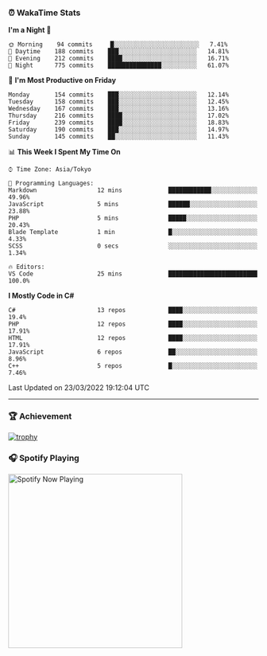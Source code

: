 ### ⏰ WakaTime Stats


<!--START_SECTION:waka-->
**I'm a Night 🦉** 

```text
🌞 Morning    94 commits     █░░░░░░░░░░░░░░░░░░░░░░░░   7.41% 
🌆 Daytime    188 commits    ███░░░░░░░░░░░░░░░░░░░░░░   14.81% 
🌃 Evening    212 commits    ████░░░░░░░░░░░░░░░░░░░░░   16.71% 
🌙 Night      775 commits    ███████████████░░░░░░░░░░   61.07%

```
📅 **I'm Most Productive on Friday** 

```text
Monday       154 commits    ███░░░░░░░░░░░░░░░░░░░░░░   12.14% 
Tuesday      158 commits    ███░░░░░░░░░░░░░░░░░░░░░░   12.45% 
Wednesday    167 commits    ███░░░░░░░░░░░░░░░░░░░░░░   13.16% 
Thursday     216 commits    ████░░░░░░░░░░░░░░░░░░░░░   17.02% 
Friday       239 commits    ████░░░░░░░░░░░░░░░░░░░░░   18.83% 
Saturday     190 commits    ███░░░░░░░░░░░░░░░░░░░░░░   14.97% 
Sunday       145 commits    ██░░░░░░░░░░░░░░░░░░░░░░░   11.43%

```


📊 **This Week I Spent My Time On** 

```text
⌚︎ Time Zone: Asia/Tokyo

💬 Programming Languages: 
Markdown                 12 mins             ████████████░░░░░░░░░░░░░   49.96% 
JavaScript               5 mins              ██████░░░░░░░░░░░░░░░░░░░   23.88% 
PHP                      5 mins              █████░░░░░░░░░░░░░░░░░░░░   20.43% 
Blade Template           1 min               █░░░░░░░░░░░░░░░░░░░░░░░░   4.33% 
SCSS                     0 secs              ░░░░░░░░░░░░░░░░░░░░░░░░░   1.34%

🔥 Editors: 
VS Code                  25 mins             █████████████████████████   100.0%

```

**I Mostly Code in C#** 

```text
C#                       13 repos            ████░░░░░░░░░░░░░░░░░░░░░   19.4% 
PHP                      12 repos            ████░░░░░░░░░░░░░░░░░░░░░   17.91% 
HTML                     12 repos            ████░░░░░░░░░░░░░░░░░░░░░   17.91% 
JavaScript               6 repos             ██░░░░░░░░░░░░░░░░░░░░░░░   8.96% 
C++                      5 repos             █░░░░░░░░░░░░░░░░░░░░░░░░   7.46%

```



 Last Updated on 23/03/2022 19:12:04 UTC
<!--END_SECTION:waka-->

---

### 🏆 Achievement

[![trophy](https://github-profile-trophy.vercel.app/?username=Slime-hatena&theme=flat&no-bg=true&no-frame=true&column=8)](https://github.com/ryo-ma/github-profile-trophy)

### 🎧 Spotify Playing

[<img src="https://spotify-now-playing-slime-hatena.vercel.app/api/spotify-playing" alt="Spotify Now Playing" width="350" />](https://open.spotify.com/user/slime_hatena)

<!--
**Slime-hatena/Slime-hatena** is a ✨ _special_ ✨ repository because its `README.md` (this file) appears on your GitHub profile.

Here are some ideas to get you started:

- 🔭 I’m currently working on ...
- 🌱 I’m currently learning ...
- 👯 I’m looking to collaborate on ...
- 🤔 I’m looking for help with ...
- 💬 Ask me about ...
- 📫 How to reach me: ...
- 😄 Pronouns: ...
- ⚡ Fun fact: ...
-->
